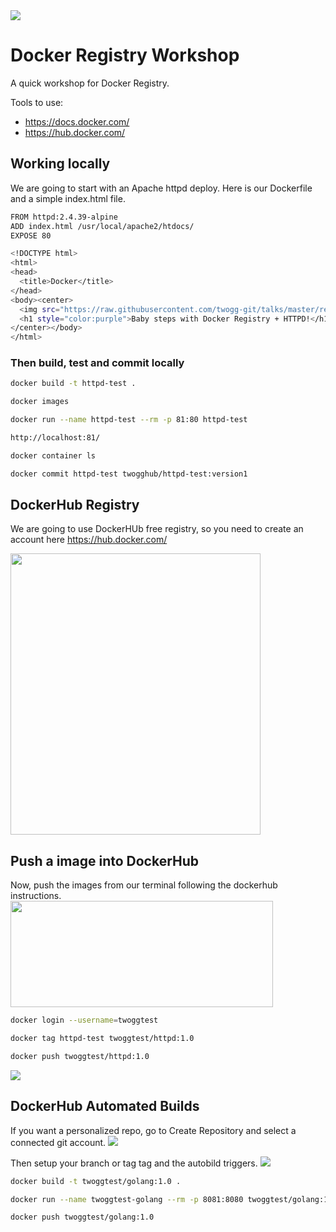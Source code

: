 <img src="https://raw.githubusercontent.com/twogg-git/go-docker-hub/master/docker-hub.png">

# Docker Registry Workshop
A quick workshop for Docker Registry.

Tools to use:
- https://docs.docker.com/
- https://hub.docker.com/

## Working locally

We are going to start with an Apache httpd deploy. Here is our Dockerfile and a simple index.html file.

```sh
FROM httpd:2.4.39-alpine 
ADD index.html /usr/local/apache2/htdocs/
EXPOSE 80
```

```sh
<!DOCTYPE html>
<html>
<head>
  <title>Docker</title>
</head>
<body><center>
  <img src="https://raw.githubusercontent.com/twogg-git/talks/master/resources/dockerhub-talk/hub-index-httpd.png">
  <h1 style="color:purple">Baby steps with Docker Registry + HTTPD!</h1>   
</center></body>
</html>
```

### Then build, test and commit locally
```sh
docker build -t httpd-test .
```

```sh
docker images
```

```sh
docker run --name httpd-test --rm -p 81:80 httpd-test
```

```sh
http://localhost:81/
```

```sh
docker container ls
```

```sh
docker commit httpd-test twogghub/httpd-test:version1
```

## DockerHub Registry

We are going to use DockerHUb free registry, so you need to create an account here https://hub.docker.com/   

<img height="450" width="400" src="https://raw.githubusercontent.com/twogg-git/talks/master/resources/dockerhub-talk/hub-sign_in.png">


## Push a image into DockerHub 

Now, push the images from our terminal following the dockerhub instructions.
<img height="170" width="420" src="https://raw.githubusercontent.com/twogg-git/talks/master/resources/dockerhub-talk/hub-cli_push.png">

```sh
docker login --username=twoggtest
```

```sh
docker tag httpd-test twoggtest/httpd:1.0
```

```sh
docker push twoggtest/httpd:1.0
```

<img src="https://raw.githubusercontent.com/twogg-git/talks/master/resources/dockerhub-talk/hub-pushed_image.png">


## DockerHub Automated Builds

If you want a personalized repo, go to Create Repository and select a connected git account.
<img src="https://raw.githubusercontent.com/twogg-git/talks/master/resources/dockerhub-talk/hub-create_repository.png">

Then setup your branch or tag tag and the autobild triggers.
<img src="https://raw.githubusercontent.com/twogg-git/talks/master/resources/dockerhub-talk/hub-build_settings.png">


```sh
docker build -t twoggtest/golang:1.0 .
```

```sh
docker run --name twoggtest-golang --rm -p 8081:8080 twoggtest/golang:1.0
```

```sh
docker push twoggtest/golang:1.0
```



